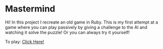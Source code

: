 # Mastermind

Hi! In this project I recreate an old game in Ruby. This is my first attempt at a game where you can play passively by giving a challenge to the AI and watching it solve the puzzle! Or you can always try it yourself!

To play: [Click Here!](https://replit.com/@NorthOC/Mastermind-game#main.rb)

